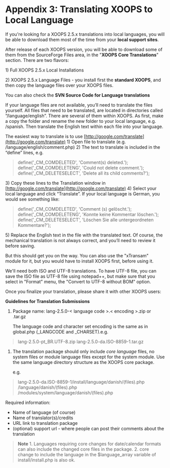 # Appendix 3: Translating XOOPS to Local Language

If you're looking for a XOOPS 2.5.x translations into local languages, you will be able to download them most of the time from your **local support sites**.

After release of each XOOPS version, you will be able to download some of them from the SourceForge Files area, in the "**XOOPS Core Translations**" section. There are two flavors:

1\) Full XOOPS 2.5.x Local Installations

2\) XOOPS 2.5.x Language Files - you install first the **standard XOOPS**, and then copy the language files over your XOOPS files.

You can also check the **SVN Source Code for Language translations**

If your language files are not available, you’ll need to translate the files yourself. All files that need to be translated, are located in directories called “/language/english”. There are several of them within XOOPS. As first, make a copy the folder and rename the new folder to your local language, e.g. /spanish. Then translate the English text within each file into your language.

The easiest way to translate is to use [http://google.com/translate](http://google.com/translate) 1\) Open file to translate \(e.g. /language/english/comment.php\) 2\) The text to translate is included in the “define” lines, e.g.

> define\('\_CM\_COMDELETED', 'Comment\(s\) deleted.'\);  
>  define\('\_CM\_COMDELETENG', 'Could not delete comment.'\);  
>  define\('\_CM\_DELETESELECT', 'Delete all its child comments?'\);

3\) Copy these lines to the Translation window in [http://google.com/translate](http://google.com/translate) 4\) Select your local language and click “Translate”. If your local language is German, you would see something like:

> define\('\_CM\_COMDELETED', 'Comment \(s\) gelöscht.'\);  
>  define\('\_CM\_COMDELETENG', 'Konnte keine Kommentar löschen.'\);  
>  define\('\_CM\_DELETESELECT', 'Löschen Sie alle untergeordneten Kommentare?'\);

5\) Replace the English text in the file with the translated text. Of course, the mechanical translation is not always correct, and you’ll need to review it before saving.

But this should get you on the way. You can also use the "xTransam" module for it, but you would have to install XOOPS first, before using it.

We'll need both ISO and UTF-8 translations. To have UTF-8 file, you can save the ISO file as UTF-8 file using notepad++, but make sure that you select in "Format" menu, the "Convert to UTF-8 without BOM" option.

Once you finalize your translation, please share it with other XOOPS users:

**Guidelines for Translation Submissions**

1. Package name: lang-2.5.0-&lt; language code &gt;.&lt; encoding &gt;.zip or .tar.gz

   The language code and character set encoding is the same as in global.php \(\_LANGCODE and \_CHARSET\).e.g. 

> lang-2.5.0-pt\_BR.UTF-8.zip lang-2.5.0-da.ISO-8859-1.tar.gz

1. The translation package should only include _core language_ files, no system files or module language files except for the system module. Use the same language directory structure as the XOOPS core package. 

   e.g. 

> lang-2.5.0-da.ISO-8859-1/install/language/danish/\(files\).php   
>  /language/danish/\(files\).php   
>  /modules/system/language/danish/\(files\).php

Required information:

* Name of language \(of course\)
* Name of translator\(s\)/credits
* URL link to translation package
* \(optional\) support url - where people can post their comments about the translation

> **Note** 1. Languages requiring core changes for date/calendar formats can also include the changed core files in the package. 2. core change to include the language in the $language\_array variable of install/install.php is also ok.

